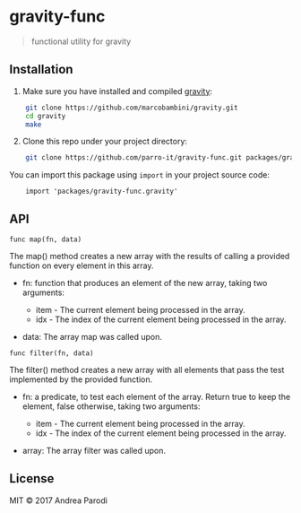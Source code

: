 # gravity-func

> functional utility for gravity

## Installation

1) Make sure you have installed and compiled [gravity](https://github.com/marcobambini/gravity):

```bash
    git clone https://github.com/marcobambini/gravity.git
    cd gravity
    make
```

2) Clone this repo under your project directory:

```bash
    git clone https://github.com/parro-it/gravity-func.git packages/gravity-func
```

You can import this package using `import` in your project source code:

```
    import 'packages/gravity-func.gravity'
```

## API

`func map(fn, data)`

The map() method creates a new array with the results of calling a provided function on every element in this array.

* fn: function that produces an element of the new array, taking two arguments:

    * item - The current element being processed in the array.
    * idx - The index of the current element being processed in the array.

* data: The array map was called upon.

`func filter(fn, data)`

The filter() method creates a new array with all elements that pass the test implemented by the provided function.

* fn: a predicate, to test each element of the array. Return true to keep the element, false otherwise, taking two arguments:
    * item - The current element being processed in the array.
    * idx - The index of the current element being processed in the array.

* array: The array filter was called upon.

## License

MIT © 2017 Andrea Parodi
